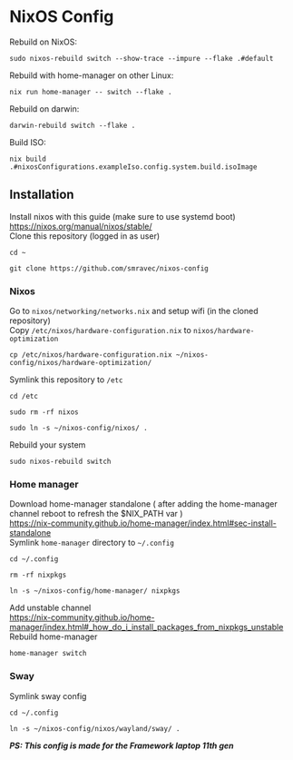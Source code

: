 # NixOS Config

Rebuild on NixOS:
```
sudo nixos-rebuild switch --show-trace --impure --flake .#default
```

Rebuild with home-manager on other Linux:
```
nix run home-manager -- switch --flake .
```

Rebuild on darwin:
```
darwin-rebuild switch --flake .
```

Build ISO:
```
nix build .#nixosConfigurations.exampleIso.config.system.build.isoImage
```

## Installation
Install nixos with this guide (make sure to use systemd boot) <br/>
https://nixos.org/manual/nixos/stable/ <br/>
Clone this repository (logged in as user) <br/>
```
cd ~
```
```
git clone https://github.com/smravec/nixos-config
```
### Nixos
Go to ``nixos/networking/networks.nix`` and setup wifi (in the cloned repository) <br/>
Copy ``/etc/nixos/hardware-configuration.nix`` to ``nixos/hardware-optimization``
```
cp /etc/nixos/hardware-configuration.nix ~/nixos-config/nixos/hardware-optimization/
```
Symlink this repository to ``/etc`` <br/>
```
cd /etc
```
```
sudo rm -rf nixos
```
```
sudo ln -s ~/nixos-config/nixos/ .
```
Rebuild your system
```
sudo nixos-rebuild switch
```
### Home manager
Download home-manager standalone ( after adding the home-manager channel reboot to refresh the $NIX_PATH var ) <br/>
https://nix-community.github.io/home-manager/index.html#sec-install-standalone <br/>
Symlink ``home-manager`` directory to ``~/.config`` <br/>
```
cd ~/.config
```
```
rm -rf nixpkgs
```
```
ln -s ~/nixos-config/home-manager/ nixpkgs
```
Add unstable channel <br/>
https://nix-community.github.io/home-manager/index.html#_how_do_i_install_packages_from_nixpkgs_unstable <br/>
Rebuild home-manager
```
home-manager switch
```
### Sway
Symlink sway config <br/>
```
cd ~/.config
```
```
ln -s ~/nixos-config/nixos/wayland/sway/ .
```
***PS: This config is made for the Framework laptop 11th gen***
